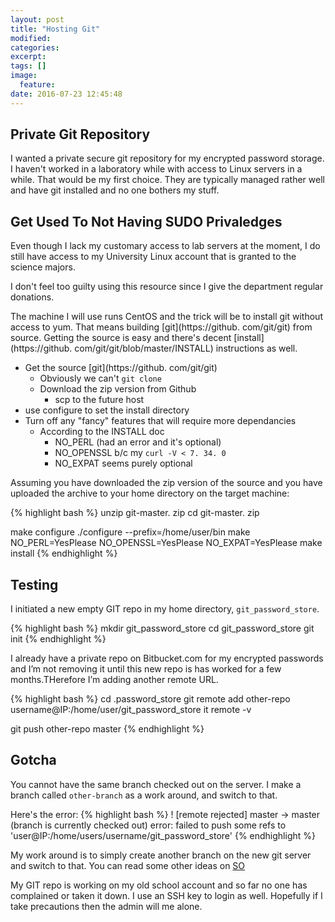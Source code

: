 ```yaml
---
layout: post
title: "Hosting Git"
modified:
categories:
excerpt:
tags: []
image:
  feature:
date: 2016-07-23 12:45:48
---
```

## Private Git Repository
I wanted a private secure git repository for my encrypted password storage.
I haven't worked in a laboratory while with access to Linux servers in a while. That would be my first choice. They are typically managed rather well and have git installed and no one bothers my stuff.

## Get Used To Not Having SUDO Privaledges
Even though I lack my customary access to lab servers at the moment, I do still have access to my University Linux account that is granted to the science majors.

I don't feel too guilty using this resource since I give the department regular donations.

The machine I will use runs CentOS and the trick will be to install git without access to yum. That means building [git](https://github. com/git/git) from source. Getting the source is easy and there's decent [install](https://github. com/git/git/blob/master/INSTALL) instructions as well.

* Get the source [git](https://github. com/git/git)
    * Obviously we can't `git clone`
    * Download the zip version from Github
        * scp to the future host
* use configure to set the install directory
* Turn off any "fancy" features that will require more dependancies
    * According to the INSTALL doc
        * NO_PERL (had an error and it's optional)
        * NO_OPENSSL b/c my `curl -V < 7. 34. 0`
        * NO_EXPAT seems purely optional

Assuming you have downloaded the zip version of the source and you have uploaded the archive to your home directory on the target machine:

{% highlight bash %}
unzip git-master. zip
cd git-master. zip

make configure
./configure --prefix=/home/user/bin
make NO_PERL=YesPlease NO_OPENSSL=YesPlease NO_EXPAT=YesPlease
make install
{% endhighlight %}

## Testing

I initiated a new empty GIT repo in my home directory, `git_password_store`.

{% highlight bash %}
mkdir git_password_store
cd git_password_store
git init
{% endhighlight %}

I already have a private repo on Bitbucket.com for my encrypted passwords and I’m not removing it until this new repo is has worked for a few months.THerefore I’m adding another remote URL.

{% highlight bash %}
cd .password_store
git remote add other-repo username@IP:/home/user/git_password_store
it remote -v

git push other-repo master
{% endhighlight %}

## Gotcha
You cannot have the same branch checked out on the server.
I make a branch called `other-branch` as a work around, and switch to that.

Here's the error:
{% highlight bash %}
! [remote rejected] master -> master (branch is currently checked out)
error: failed to push some refs to 'user@IP:/home/users/username/git_password_store'
{% endhighlight %}

My work around is to simply create another branch on the new git server and switch to that. You can read some other ideas on [SO](http://stackoverflow.com/questions/2816369/git-push-error-remote-rejected-master-master-branch-is-currently-checked)

My GIT repo is working on my old school account and so far no one has complained or taken it down. I use an SSH key to login as well. Hopefully if I take precautions then the admin will me alone.
